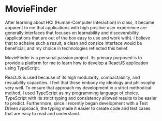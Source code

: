 # MovieFinder

After learning about HCI (Human-Computer Interaction) in class, it became apparent to me that applications with high positive user experience are generally interfaces that focuses on learnability and discoverability (applications that are out of the box easy to use and work with). I believe that to acheive such a result, a clean and consice interface would be beneficial, and my choice in technologies reflected this belief.

MovieFinder is a personal passion project. Its primary purposed is to provide a platform for me to learn how to develop a ReactJS application using TypeScript.

ReactJS is used because of its high modularity, compactability, and resuability capacities. I feel that these embody my ideology and philosophy very well. To ensure that approach my development in a strict methodical method, I used TypeScript as my programming language of choice. TypeScript with its strict typing and consistency allowed results to be easier to predict. Furthermore, since I recently began development with a Test Driven approach, the typing made it easier to create code and test cases that are easy to read and understand.  
